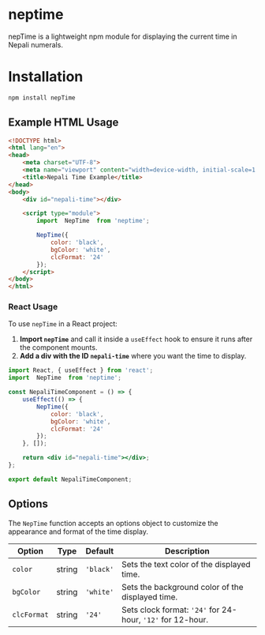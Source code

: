 # neptime
nepTime is a lightweight npm module for displaying the current time in Nepali numerals.

#  Installation
```bash
npm install nepTime

```
## Example HTML Usage
```html
<!DOCTYPE html>
<html lang="en">
<head>
    <meta charset="UTF-8">
    <meta name="viewport" content="width=device-width, initial-scale=1.0">
    <title>Nepali Time Example</title>
</head>
<body>
    <div id="nepali-time"></div>

    <script type="module">
        import  NepTime  from 'neptime';

        NepTime({
            color: 'black',
            bgColor: 'white',
            clcFormat: '24'
        });
    </script>
</body>
</html>

```
### React Usage

To use `nepTime` in a React project:

1. **Import `nepTime`** and call it inside a `useEffect` hook to ensure it runs after the component mounts.
2. **Add a div with the ID `nepali-time`** where you want the time to display.

```jsx
import React, { useEffect } from 'react';
import  NepTime  from 'neptime';

const NepaliTimeComponent = () => {
    useEffect(() => {
        NepTime({
            color: 'black',
            bgColor: 'white',
            clcFormat: '24'
        });
    }, []);

    return <div id="nepali-time"></div>;
};

export default NepaliTimeComponent;
```
## Options

The `NepTime` function accepts an options object to customize the appearance and format of the time display.

| Option      | Type   | Default   | Description                                                      |
|-------------|--------|-----------|------------------------------------------------------------------|
| `color`     | string | `'black'` | Sets the text color of the displayed time.                       |
| `bgColor`   | string | `'white'` | Sets the background color of the displayed time.                 |
| `clcFormat` | string | `'24'`    | Sets clock format: `'24'` for 24-hour, `'12'` for 12-hour.      |
